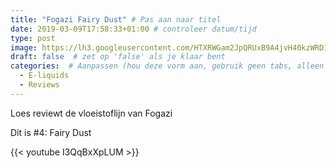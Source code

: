 ```yaml
---
title: "Fogazi Fairy Dust" # Pas aan naar titel
date: 2019-03-09T17:58:33+01:00 # controleer datum/tijd
type: post
image: https://lh3.googleusercontent.com/HTXRWGam2JpQRUxB9A4jvH40kzWRD16fLtQJ_5kc-mhz2zZNrwCMyU56ucfhCIwgHOLLFjY04ySldkKLbbhjTnN5y-KOk2-RkkV3Gg-1SiP_ufUkbpbKiPiM_1pESenX5-ElXB07KwXCwoJYhQ4h7UHHG10PQs5bR6nqzOhCG4-KFaQ1lSLluATiklImk1KwIfefi5GuqoaWjOlRBjk2BYKl1BFtGNrN9wBmQKgw5Wj_pHSbGIs5KV37aSUoe1fl1SuWsMVAfIZFkmd_2eaX3U4WR0sdAi9m0UZBT9Vp35DuoVuiEjl2U0uHgsi1KDpSgIkzSTTVNUbhBda7xh9z0uoqv3gVwmoW7cbR0Vh52Regg7H8Xpx4U37BiJwav6NRqA_dEIcD4Dakgdxaue0ISpGkdUcePgtNLEuercHArtIbEWw_h2QgqEiZ6ZBx43dy1URpLCh7ASwrZc2trOdCBCNuFH7iPzJXTk8S9t_Ktolz4IMX0m4a-6EcI3jN9hpesijHlJRbGvgz27WyXRYM0fUxGXxol2d8hTwpNtbfedeO0DTot08TX5GoG2Mqs8cIvm-J0vI81HZE7hxLl8SoFfjn5ROKof8mSWrydghm0FjPP7Zuiv9_HXj7raw5OxXrefQwGXGZWbaTxHKn6F0oWqZLALY04ZltEN3esGPCidwH3n4dYZM9QRaYBrp4yE3zACFN9ekCjcQ5pP8xqN2ePAGR2g=w1647-h926-no
draft: false  # zet op 'false' als je klaar bent
categories:  # Aanpassen (hou deze vorm aan, gebruik geen tabs, alleen spaties)
  - E-liquids
  - Reviews
---
```


Loes reviewt de vloeistoflijn van Fogazi

Dit is #4: Fairy Dust

{{< youtube I3QqBxXpLUM >}}
